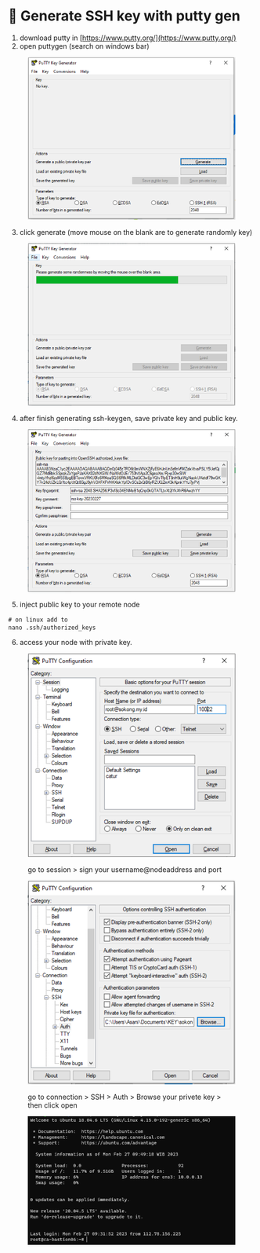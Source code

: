 # 🔐 Generate SSH key with putty gen

1. download putty in [https://www.putty.org/](https://www.putty.org/)
2. open puttygen (search on windows bar)

&#x20;

<figure><img src="../../.gitbook/assets/image (30).png" alt=""><figcaption></figcaption></figure>

3. click generate (move mouse on the blank are to generate randomly key)

<figure><img src="../../.gitbook/assets/image (15).png" alt=""><figcaption></figcaption></figure>

4. after finish generating ssh-keygen, save private key and public key.

<figure><img src="../../.gitbook/assets/image (29).png" alt=""><figcaption></figcaption></figure>

5. inject public key to your remote node

```
# on linux add to 
nano .ssh/authorized_keys
```

6. access your node with private key.

<figure><img src="../../.gitbook/assets/image (34).png" alt=""><figcaption><p>go to session > sign your username@nodeaddress and port</p></figcaption></figure>

<figure><img src="../../.gitbook/assets/image (38).png" alt=""><figcaption><p>go to connection > SSH > Auth > Browse your privete key > then click open</p></figcaption></figure>



<figure><img src="../../.gitbook/assets/image (9).png" alt=""><figcaption></figcaption></figure>
